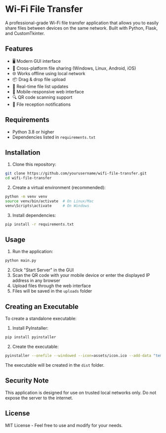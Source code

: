 # Wi-Fi File Transfer

A professional-grade Wi-Fi file transfer application that allows you to easily share files between devices on the same network. Built with Python, Flask, and CustomTkinter.

## Features

- 🖥️ Modern GUI interface
- 📱 Cross-platform file sharing (Windows, Linux, Android, iOS)
- 🌐 Works offline using local network
- 📦 Drag & drop file upload
- 🔄 Real-time file list updates
- 📱 Mobile-responsive web interface
- 🔍 QR code scanning support
- 🔔 File reception notifications

## Requirements

- Python 3.8 or higher
- Dependencies listed in `requirements.txt`

## Installation

1. Clone this repository:

```bash
git clone https://github.com/yourusername/wifi-file-transfer.git
cd wifi-file-transfer
```

2. Create a virtual environment (recommended):

```bash
python -m venv venv
source venv/bin/activate  # On Linux/Mac
venv\Scripts\activate     # On Windows
```

3. Install dependencies:

```bash
pip install -r requirements.txt
```

## Usage

1. Run the application:

```bash
python main.py
```

2. Click "Start Server" in the GUI
3. Scan the QR code with your mobile device or enter the displayed IP address in any browser
4. Upload files through the web interface
5. Files will be saved in the `uploads` folder

## Creating an Executable

To create a standalone executable:

1. Install PyInstaller:

```bash
pip install pyinstaller
```

2. Create the executable:

```bash
pyinstaller --onefile --windowed --icon=assets/icon.ico --add-data "templates;templates" --add-data "static;static" main.py
```

The executable will be created in the `dist` folder.

## Security Note

This application is designed for use on trusted local networks only. Do not expose the server to the internet.

## License

MIT License - Feel free to use and modify for your needs.
